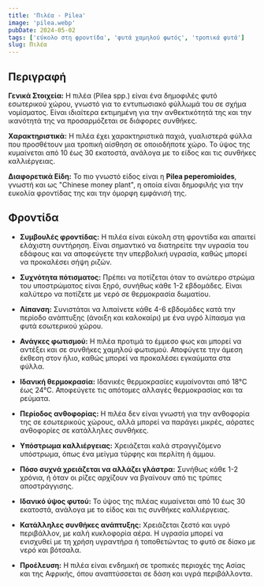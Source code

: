 ```yaml
---
title: 'Πιλέα - Pilea'
image: 'pilea.webp'
pubDate: 2024-05-02
tags: ['εύκολο στη φροντίδα', 'φυτά χαμηλού φωτός', 'τροπικά φυτά']
slug: Πιλέα
---
```


**Περιγραφή**
----------------
**Γενικά Στοιχεία:**
Η πιλέα (Pilea spp.) είναι ένα δημοφιλές φυτό εσωτερικού χώρου, γνωστό για το εντυπωσιακό φύλλωμά του σε σχήμα νομίσματος. Είναι ιδιαίτερα εκτιμημένη για την ανθεκτικότητά της και την ικανότητά της να προσαρμόζεται σε διάφορες συνθήκες.

**Χαρακτηριστικά:**
Η πιλέα έχει χαρακτηριστικά παχιά, γυαλιστερά φύλλα που προσθέτουν μια τροπική αίσθηση σε οποιοδήποτε χώρο. Το ύψος της κυμαίνεται από 10 έως 30 εκατοστά, ανάλογα με το είδος και τις συνθήκες καλλιέργειας.

**Διαφορετικά Είδη:**
Το πιο γνωστό είδος είναι η **Pilea peperomioides**, γνωστή και ως "Chinese money plant", η οποία είναι δημοφιλής για την ευκολία φροντίδας της και την όμορφη εμφάνισή της.

**Φροντίδα**
--------------

* **Συμβουλές φροντίδας:** Η πιλέα είναι εύκολη στη φροντίδα και απαιτεί ελάχιστη συντήρηση. Είναι σημαντικό να διατηρείτε την υγρασία του εδάφους και να αποφεύγετε την υπερβολική υγρασία, καθώς μπορεί να προκαλέσει σήψη ριζών.

* **Συχνότητα πότισματος:** Πρέπει να ποτίζεται όταν το ανώτερο στρώμα του υποστρώματος είναι ξηρό, συνήθως κάθε 1-2 εβδομάδες. Είναι καλύτερο να ποτίζετε με νερό σε θερμοκρασία δωματίου.

* **Λίπανση:** Συνιστάται να λιπαίνετε κάθε 4-6 εβδομάδες κατά την περίοδο ανάπτυξης (άνοιξη και καλοκαίρι) με ένα υγρό λίπασμα για φυτά εσωτερικού χώρου.

* **Ανάγκες φωτισμού:** Η πιλέα προτιμά το έμμεσο φως και μπορεί να αντέξει και σε συνθήκες χαμηλού φωτισμού. Αποφύγετε την άμεση έκθεση στον ήλιο, καθώς μπορεί να προκαλέσει εγκαύματα στα φύλλα.

* **Ιδανική θερμοκρασία:** Ιδανικές θερμοκρασίες κυμαίνονται από 18°C έως 24°C. Αποφεύγετε τις απότομες αλλαγές θερμοκρασίας και τα ρεύματα.

* **Περίοδος ανθοφορίας:** Η πιλέα δεν είναι γνωστή για την ανθοφορία της σε εσωτερικούς χώρους, αλλά μπορεί να παράγει μικρές, αόρατες ανθοφορίες σε κατάλληλες συνθήκες.

* **Υπόστρωμα καλλιέργειας:** Χρειάζεται καλά στραγγιζόμενο υπόστρωμα, όπως ένα μείγμα τύρφης και περλίτη ή άμμου.

* **Πόσο συχνά χρειάζεται να αλλάζει γλάστρα:** Συνήθως κάθε 1-2 χρόνια, ή όταν οι ρίζες αρχίζουν να βγαίνουν από τις τρύπες αποστράγγισης.

* **Ιδανικό ύψος φυτού:** Το ύψος της πιλέας κυμαίνεται από 10 έως 30 εκατοστά, ανάλογα με το είδος και τις συνθήκες καλλιέργειας.

* **Κατάλληλες συνθήκες ανάπτυξης:** Χρειάζεται ζεστό και υγρό περιβάλλον, με καλή κυκλοφορία αέρα. Η υγρασία μπορεί να ενισχυθεί με τη χρήση υγραντήρα ή τοποθετώντας το φυτό σε δίσκο με νερό και βότσαλα.

* **Προέλευση:** Η πιλέα είναι ενδημική σε τροπικές περιοχές της Ασίας και της Αφρικής, όπου αναπτύσσεται σε δάση και υγρά περιβάλλοντα.